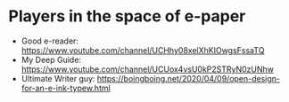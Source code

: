 Players in the space of e-paper
===============================

* Good e-reader: https://www.youtube.com/channel/UCHhy08xelXhKIOwgsFssaTQ
* My Deep Guide: https://www.youtube.com/channel/UCUox4vsU0kP2STRyN0zUNhw
* Ultimate Writer guy: https://boingboing.net/2020/04/09/open-design-for-an-e-ink-typew.html
